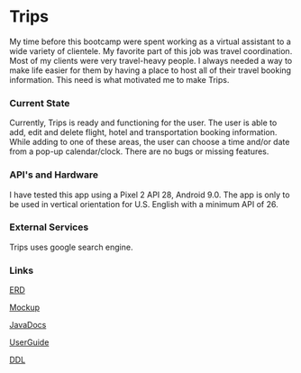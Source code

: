 # Trips

My time before this bootcamp were spent working as a virtual assistant to a wide variety of clientele. My favorite part of this job was 
travel coordination. Most of my clients were very travel-heavy people. I always needed a way to make life easier for them by having a place
to host all of their travel booking information. This need is what motivated me to make Trips. 

### Current State
Currently, Trips is ready and functioning for the user. The user is able to add, edit and delete flight, hotel and transportation booking information.
While adding to one of these areas, the user can choose a time and/or date from a pop-up calendar/clock. There are no bugs or missing features.


### API's and Hardware
I have tested this app using a Pixel 2 API 28, Android 9.0. The app is only to be used in vertical orientation for U.S. English with a 
minimum API of 26. 

### External Services
Trips uses google search engine. 

### Links
[ERD](https://github.com/Chantelleelace/Trips/blob/master/Trips%20ERD.pdf "Trips ERD")

[Mockup](https://github.com/Chantelleelace/Trips/commit/c6c875a2db48afc9f205185d4b971366dc55c499 "Trips Mockup")

[JavaDocs](https://github.com/Chantelleelace/Trips/docs/api "Trips JavaDocs")

[UserGuide](https://github.com/Chantelleelace/Trips/blob/master/UserGuide "Trips User Guide")

[DDL](https://github.com/Chantelleelace/Trips/blob/master/DDL.sql "Trips DDL")



